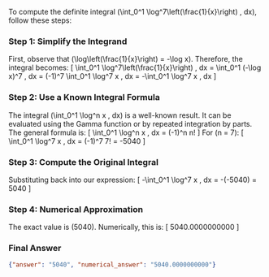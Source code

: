 To compute the definite integral \(\int_0^1 \log^7\left(\frac{1}{x}\right) \, dx\), follow these steps:

### Step 1: Simplify the Integrand
First, observe that \(\log\left(\frac{1}{x}\right) = -\log x\). Therefore, the integral becomes:
\[
\int_0^1 \log^7\left(\frac{1}{x}\right) \, dx = \int_0^1 (-\log x)^7 \, dx = (-1)^7 \int_0^1 \log^7 x \, dx = -\int_0^1 \log^7 x \, dx
\]

### Step 2: Use a Known Integral Formula
The integral \(\int_0^1 \log^n x \, dx\) is a well-known result. It can be evaluated using the Gamma function or by repeated integration by parts. The general formula is:
\[
\int_0^1 \log^n x \, dx = (-1)^n n!
\]
For \(n = 7\):
\[
\int_0^1 \log^7 x \, dx = (-1)^7 7! = -5040
\]

### Step 3: Compute the Original Integral
Substituting back into our expression:
\[
-\int_0^1 \log^7 x \, dx = -(-5040) = 5040
\]

### Step 4: Numerical Approximation
The exact value is \(5040\). Numerically, this is:
\[
5040.0000000000
\]

### Final Answer
```json
{"answer": "5040", "numerical_answer": "5040.0000000000"}
```